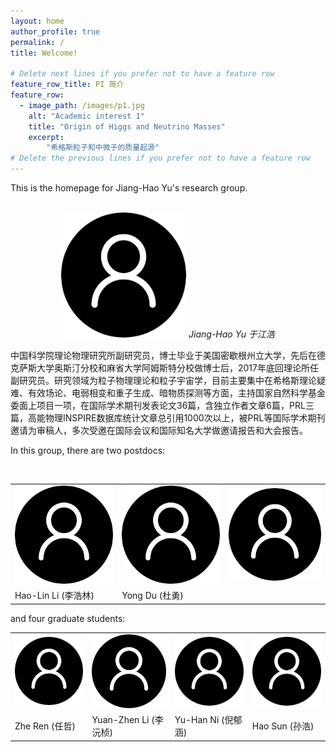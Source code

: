 ```yaml
---
layout: home
author_profile: true
permalink: /
title: Welcome!

# Delete next lines if you prefer not to have a feature row
feature_row_title: PI 简介
feature_row:
  - image_path: /images/p1.jpg
    alt: "Academic interest 1"
    title: "Origin of Higgs and Neutrino Masses"
    excerpt:
        "希格斯粒子和中微子的质量起源"
# Delete the previous lines if you prefer not to have a feature row
---
```




This is the homepage for Jiang-Hao Yu's research group.  
<br />
<p align="center">
<img src="/assets/images/bio-photo.png" alt="于江浩" title="Jiang-Hao Yu" width="200"/>
    <em>Jiang-Hao Yu 于江浩 </em>
</p>
中国科学院理论物理研究所副研究员，博士毕业于美国密歇根州立大学，先后在德克萨斯大学奥斯汀分校和麻省大学阿姆斯特分校做博士后，2017年底回理论所任副研究员。研究领域为粒子物理理论和粒子宇宙学，目前主要集中在希格斯理论疑难、有效场论、电弱相变和重子生成、暗物质探测等方面，主持国家自然科学基金委面上项目一项，在国际学术期刊发表论文36篇，含独立作者文章6篇，PRL三篇，高能物理INSPIRE数据库统计文章总引用1000次以上，被PRL等国际学术期刊邀请为审稿人，多次受邀在国际会议和国际知名大学做邀请报告和大会报告。


<!-- Delete next line if you prefer not to have a feature row. -->
<br />

<!-- {% if page.feature_row1 %} 
  {% include feature_row1 %}
{% endif %} -->
<!-- Delete previous lines if you prefer not to have a feature row. -->


In this group, there are two postdocs:


<br />
<table>
  <tr>
    <td><img src="/assets/images/bio-photo.png" width=200></td>
    <td><img src="/assets/images/bio-photo.png" width=200></td>
    <td><img src="/assets/images/bio-photo.png" width=200></td>
  </tr>
    <tr>
    <td>Hao-Lin Li (李浩林)</td>
     <td>Yong Du (杜勇)</td>
     <td> </td>
  </tr>
</table>

<!-- <p align="center">
  <img src="/images/p1.jpg" width="30%" />
  <img src="/images/p1.jpg" width="30%" /> 
  <img src="/images/p1.jpg" width="30%" height=480/>
</p> -->

and four graduate students:
<br />
<table>
  <tr>
    <td><img src="/assets/images/bio-photo.png" width=200></td>
    <td><img src="/assets/images/bio-photo.png" width=200></td>
    <td><img src="/assets/images/bio-photo.png" width=200></td>
    <td><img src="/assets/images/bio-photo.png" width=200></td>
  </tr>
    <tr>
    <td>Zhe Ren (任哲)</td>
     <td>Yuan-Zhen Li (李沅桢)</td>
     <td>Yu-Han Ni (倪郁涵)</td>
      <td>Hao Sun (孙浩)</td>
  </tr>
</table>

<!--Zhe Ren (任哲)
Yuan-Zhen Li (李沅桢)
Yu-Han Ni (倪郁涵)
Hao Sun (孙浩) 
Hao-Lin Li (李浩林)
Yong Du (杜勇) -->


